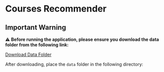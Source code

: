 # Courses Recommender

## Important Warning

⚠️ **Before running the application, please ensure you download the data folder from the following link:**

[Download Data Folder]([https://your-link-to-data-folder.com](https://www.dropbox.com/scl/fo/k6it3dv7lj4k75vmjhj0j/AI6_WUTtqd-_c_WlECJdLw0?rlkey=qz28dysbykvudb73c7pyj10xl&st=51sc3uu7&dl=0))

After downloading, place the `data` folder in the following directory:
